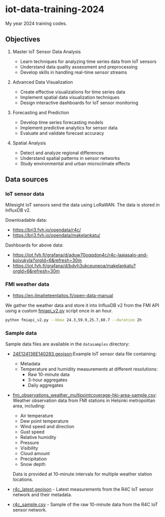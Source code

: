 # iot-data-training-2024
My year 2024 training codes.

## Objectives

1. Master IoT Sensor Data Analysis
   - Learn techniques for analyzing time series data from IoT sensors
   - Understand data quality assessment and preprocessing
   - Develop skills in handling real-time sensor streams

1. Advanced Data Visualization
   - Create effective visualizations for time series data
   - Implement spatial data visualization techniques
   - Design interactive dashboards for IoT sensor monitoring

1. Forecasting and Prediction
   - Develop time series forecasting models
   - Implement predictive analytics for sensor data
   - Evaluate and validate forecast accuracy

1. Spatial Analysis
   - Detect and analyze regional differences
   - Understand spatial patterns in sensor networks
   - Study environmental and urban microclimate effects

## Data sources

### IoT sensor data

Milesight IoT sensors send the data using LoRaWAN. The data is stored in InfluxDB v2.

Downloadable data:
- https://bri3.fvh.io/opendata/r4c/
- https://bri3.fvh.io/opendata/makelankatu/

Dashboards for above data:
- https://iot.fvh.fi/grafana/d/aduw70oqqdon4c/r4c-laajasalo-and-koivukyla?orgId=6&refresh=30m
- https://iot.fvh.fi/grafana/d/bdvh3ukceuneoa/makelankatu?orgId=6&refresh=30m

### FMI weather data

- https://en.ilmatieteenlaitos.fi/open-data-manual

We gather the weather data and store it into InfluxDB v2
from the FMI API using a custom 
[fmiapi_v2.py](https://github.com/VekotinVerstas/DataManagementScripts/blob/master/FmiAPI/fmiapi_v2.py)
script once in an hour.


```bash
python fmiapi_v2.py --bbox 24.3,59.9,25.7,60.7 --duration 2h
```

### Sample data

Sample data files are available in the `datasamples` directory:
- [24E124136E140283.geojson](datasamples/24E124136E140283.geojson):Example IoT sensor data file containing:
  - Metadata
  - Temperature and humidity measurements at different resolutions:
    - Raw 10-minute data
    - 3-hour aggregates
    - Daily aggregates
- [fmi_observations_weather_multipointcoverage-hki-area-sample.csv](datasamples/fmi_observations_weather_multipointcoverage-hki-area-sample.csv): Weather observation data from FMI stations in Helsinki metropolitan area, including:
  - Air temperature
  - Dew point temperature 
  - Wind speed and direction
  - Gust speed
  - Relative humidity
  - Pressure
  - Visibility
  - Cloud amount
  - Precipitation
  - Snow depth
  
  Data is provided at 10-minute intervals for multiple weather station locations.
- [r4c_latest.geojson](datasamples/r4c_latest.geojson) - Latest measurements from the R4C IoT sensor network and their metadata.
- [r4c_sample.csv](datasamples/r4c_sample.csv) - Sample of the raw 10-minute data from the R4C IoT sensor network.
